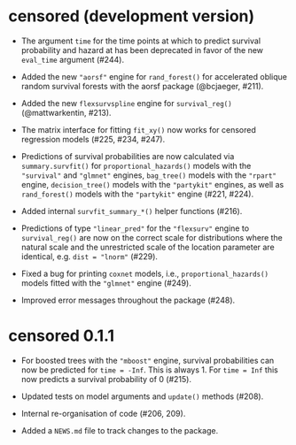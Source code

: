 # censored (development version)

* The argument `time` for the time points at which to predict survival probability and hazard at has been deprecated in favor of the new  `eval_time` argument (#244).

* Added the new `"aorsf"` engine for `rand_forest()` for accelerated oblique random survival forests with the aorsf package (@bcjaeger, #211).

* Added the new `flexsurvspline` engine for `survival_reg()` (@mattwarkentin, #213).

* The matrix interface for fitting `fit_xy()` now works for censored regression models (#225, #234, #247).

* Predictions of survival probabilities are now calculated via `summary.survfit()` for `proportional_hazards()` models with the `"survival"` and `"glmnet"` engines, `bag_tree()` models with the `"rpart"` engine, `decision_tree()` models with the `"partykit"` engines, as well as `rand_forest()` models with the `"partykit"` engine (#221, #224). 

* Added internal `survfit_summary_*()` helper functions (#216).

* Predictions of type `"linear_pred"` for the `"flexsurv"` engine to `survival_reg()` are now on the correct scale for distributions where the natural scale and the unrestricted scale of the location parameter are identical, e.g. `dist = "lnorm"` (#229).

* Fixed a bug for printing `coxnet` models, i.e., `proportional_hazards()` models fitted with the `"glmnet"` engine (#249).

* Improved error messages throughout the package (#248).


# censored 0.1.1

* For boosted trees with the `"mboost"` engine, survival probabilities can now be predicted for `time = -Inf`. This is always 1. For `time = Inf` this now predicts a survival probability of 0 (#215).

* Updated tests on model arguments and `update()` methods (#208).

* Internal re-organisation of code (#206, 209).

* Added a `NEWS.md` file to track changes to the package.
